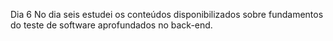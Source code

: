Dia 6
No dia seis estudei os conteúdos disponibilizados sobre fundamentos do teste de software aprofundados no back-end.